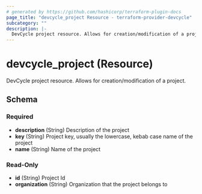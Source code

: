 ```yaml
---
# generated by https://github.com/hashicorp/terraform-plugin-docs
page_title: "devcycle_project Resource - terraform-provider-devcycle"
subcategory: ""
description: |-
  DevCycle project resource. Allows for creation/modification of a project.
---
```


# devcycle_project (Resource)

DevCycle project resource. Allows for creation/modification of a project.



<!-- schema generated by tfplugindocs -->
## Schema

### Required

- **description** (String) Description of the project
- **key** (String) Project key, usually the lowercase, kebab case name of the project
- **name** (String) Name of the project

### Read-Only

- **id** (String) Project Id
- **organization** (String) Organization that the project belongs to


